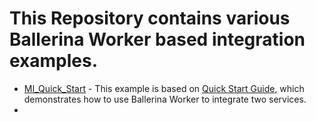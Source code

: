 # This Repository contains various Ballerina Worker based integration examples. 

- [MI_Quick_Start](MI_Quick_Start) - This example is based on [Quick Start Guide](https://mi.docs.wso2.com/en/latest/get-started/quick-start-guide/), which demonstrates how to use Ballerina Worker to integrate two services.
- 


